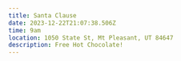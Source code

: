 ```yaml
---
title: Santa Clause
date: 2023-12-22T21:07:38.506Z
time: 9am
location: 1050 State St, Mt Pleasant, UT 84647
description: F﻿ree Hot Chocolate!
---
```

